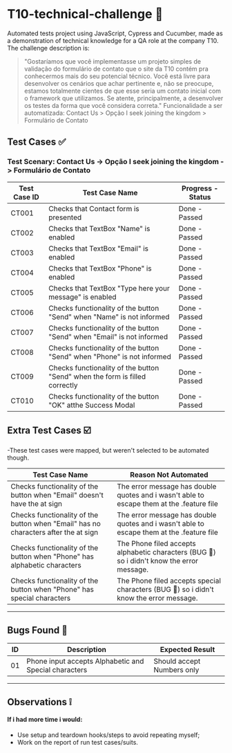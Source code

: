 # T10-technical-challenge :european_castle:

Automated tests project using JavaScript, Cypress and Cucumber, made as a demonstration of technical knowledge for a QA role at the company T10. The challenge description is:

> "Gostaríamos que você implementasse um projeto simples de validação do formulário de contato que o site da T10 contém pra conhecermos mais do seu potencial técnico. Você está livre para desenvolver os cenários que achar pertinente e, não se preocupe, estamos totalmente cientes de que esse seria um contato inicial com o framework que utilizamos. Se atente, principalmente, a desenvolver os testes da forma que você considera correta."
> Funcionalidade a ser automatizada: Contact Us > Opção I seek joining the kingdom > Formulário de Contato

## Test Cases :white_check_mark:

### Test Scenary: Contact Us -> Opção I seek joining the kingdom -> Formulário de Contato

| Test Case ID | Test Case Name                                                              | Progress - Status |
| ------------ | --------------------------------------------------------------------------- | ----------------- |
| CT001        | Checks that Contact form is presented                                       | Done - Passed     |
| CT002        | Checks that TextBox "Name" is enabled                                       | Done - Passed     |
| CT003        | Checks that TextBox "Email" is enabled                                      | Done - Passed     |
| CT004        | Checks that TextBox "Phone" is enabled                                      | Done - Passed     |
| CT005        | Checks that TextBox "Type here your message" is enabled                     | Done - Passed     |
| CT006        | Checks functionality of the button "Send" when "Name" is not informed       | Done - Passed     |
| CT007        | Checks functionality of the button "Send" when "Email" is not informed      | Done - Passed     |
| CT008        | Checks functionality of the button "Send" when "Phone" is not informed      | Done - Passed     |
| CT009        | Checks functionality of the button "Send" when the form is filled correctly | Done - Passed     |
| CT010        | Checks functionality of the button "OK" atthe Success Modal                 | Done - Passed     |

## Extra Test Cases :ballot_box_with_check:

-These test cases were mapped, but weren't selected to be automated though.

| Test Case Name                                                                             | Reason Not Automated                                                                          |
| ------------------------------------------------------------------------------------------ | --------------------------------------------------------------------------------------------- |
| Checks functionality of the button <Send> when "Email" doesn't have the at sign            | The error message has double quotes and i wasn't able to escape them at the .feature file     |
| Checks functionality of the button <Send> when "Email" has no characters after the at sign | The error message has double quotes and i wasn't able to escape them at the .feature file     |
| Checks functionality of the button <Send> when "Phone" has alphabetic characters           | The Phone filed accepts alphabetic characters (BUG :bug:) so i didn't know the error message. |
| Checks functionality of the button <Send> when "Phone" has special characters              | The Phone filed accepts special characters (BUG :bug:) so i didn't know the error message.    |

---

## Bugs Found :bug:

| ID  | Description                                           | Expected Result            |
| --- | ----------------------------------------------------- | -------------------------- |
| 01  | Phone input accepts Alphabetic and Special characters | Should accept Numbers only |

---

## Observations :grey_exclamation:

#### If i had more time i would:

- Use setup and teardown hooks/steps to avoid repeating myself;
- Work on the report of run test cases/suits.
